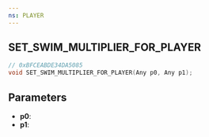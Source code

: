 ```yaml
---
ns: PLAYER
---
```

## SET_SWIM_MULTIPLIER_FOR_PLAYER

```c
// 0xBFCEABDE34DA5085
void SET_SWIM_MULTIPLIER_FOR_PLAYER(Any p0, Any p1);
```

## Parameters
* **p0**:
* **p1**:
